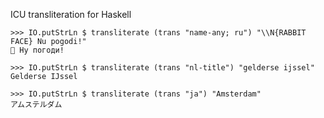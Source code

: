 ICU transliteration for Haskell

    >>> IO.putStrLn $ transliterate (trans "name-any; ru") "\\N{RABBIT FACE} Nu pogodi!"
    🐰 Ну погоди!

    >>> IO.putStrLn $ transliterate (trans "nl-title") "gelderse ijssel"
    Gelderse IJssel

    >>> IO.putStrLn $ transliterate (trans "ja") "Amsterdam"
    アムステルダム

